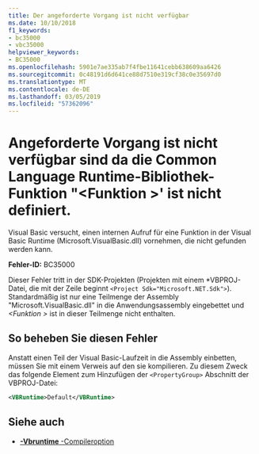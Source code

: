 ```yaml
---
title: Der angeforderte Vorgang ist nicht verfügbar
ms.date: 10/10/2018
f1_keywords:
- bc35000
- vbc35000
helpviewer_keywords:
- BC35000
ms.openlocfilehash: 5901e7ae335ab7f4fbe11641cebb638609aa6426
ms.sourcegitcommit: 0c48191d6d641ce88d7510e319cf38c0e35697d0
ms.translationtype: MT
ms.contentlocale: de-DE
ms.lasthandoff: 03/05/2019
ms.locfileid: "57362096"
---
```

# <a name="requested-operation-is-not-available-because-the-runtime-library-function-function-is-not-defined"></a>Angeforderte Vorgang ist nicht verfügbar sind da die Common Language Runtime-Bibliothek-Funktion "\<Funktion >' ist nicht definiert.

Visual Basic versucht, einen internen Aufruf für eine Funktion in der Visual Basic Runtime (Microsoft.VisualBasic.dll) vornehmen, die nicht gefunden werden kann.

**Fehler-ID:** BC35000

Dieser Fehler tritt in der SDK-Projekten (Projekten mit einem \*VBPROJ-Datei, die mit der Zeile beginnt `<Project Sdk="Microsoft.NET.Sdk">`). Standardmäßig ist nur eine Teilmenge der Assembly "Microsoft.VisualBasic.dll" in die Anwendungsassembly eingebettet und  *\<Funktion >* ist in dieser Teilmenge nicht enthalten.

## <a name="to-correct-this-error"></a>So beheben Sie diesen Fehler

Anstatt einen Teil der Visual Basic-Laufzeit in die Assembly einbetten, müssen Sie mit einem Verweis auf den sie kompilieren. Zu diesem Zweck das folgende Element zum Hinzufügen der `<PropertyGroup>` Abschnitt der VBPROJ-Datei:

```xml
<VBRuntime>Default</VBRuntime>
```

## <a name="see-also"></a>Siehe auch

- [**-Vbruntime** -Compileroption](../../reference/command-line-compiler/vbruntime.md)
